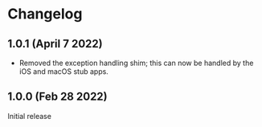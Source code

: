 # Changelog

## 1.0.1 (April 7 2022)

* Removed the exception handling shim; this can now be handled by the iOS and
  macOS stub apps.

## 1.0.0 (Feb 28 2022)

Initial release
